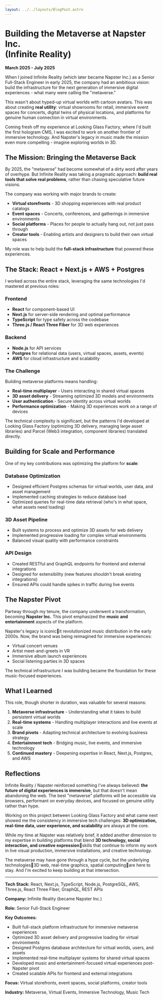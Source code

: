 ```yaml
---
layout: ../../layouts/BlogPost.astro
---
```


# Building the Metaverse at Napster Inc. <br> (Infinite Reality)

**March 2025 - July 2025**

When I joined Infinite Reality (which later became Napster Inc.) as a Senior Full-Stack Engineer in early 2025, the company had an ambitious vision: build the infrastructure for the next generation of immersive digital experiences - what many were calling the "metaverse."

This wasn't about hyped-up virtual worlds with cartoon avatars. This was about creating **real utility**: virtual showrooms for retail, immersive event spaces for concerts, digital twins of physical locations, and platforms for genuine human connection in virtual environments.

Coming fresh off my experience at Looking Glass Factory, where I'd built the first hologram CMS, I was excited to work on another frontier of immersive technology. And Napster's legacy in music made the mission even more compelling - imagine exploring worlds in 3D.

## The Mission: Bringing the Metaverse Back

By 2025, the "metaverse" had become somewhat of a dirty word after years of overhype. But Infinite Reality was taking a pragmatic approach: **build real tools that solve real problems**, rather than chasing speculative future visions.

The company was working with major brands to create:

- **Virtual storefronts** - 3D shopping experiences with real product catalogs
- **Event spaces** - Concerts, conferences, and gatherings in immersive environments
- **Social platforms** - Places for people to actually hang out, not just pass through
- **Creator tools** - Enabling artists and designers to build their own virtual spaces

My role was to help build the **full-stack infrastructure** that powered these experiences.

## The Stack: React + Next.js + AWS + Postgres

I worked across the entire stack, leveraging the same technologies I'd mastered at previous roles:

### Frontend

- **React** for component-based UI
- **Next.js** for server-side rendering and optimal performance
- **TypeScript** for type safety across the codebase
- **Three.js / React Three Fiber** for 3D web experiences

### Backend

- **Node.js** for API services
- **Postgres** for relational data (users, virtual spaces, assets, events)
- **AWS** for cloud infrastructure and scalability

### The Challenge

Building metaverse platforms means handling:

- **Real-time multiplayer** - Users interacting in shared virtual spaces
- **3D asset delivery** - Streaming optimized 3D models and environments
- **User authentication** - Secure identity across virtual worlds
- **Performance optimization** - Making 3D experiences work on a range of devices

The technical complexity is significant, but the patterns I'd developed at Looking Glass Factory (optimizing 3D delivery, managing large asset libraries) and Parcel (Web3 integration, component libraries) translated directly.

## Building for Scale and Performance

One of my key contributions was optimizing the platform for **scale**:

### Database Optimization

- Designed efficient Postgres schemas for virtual worlds, user data, and asset management
- Implemented caching strategies to reduce database load
- Optimized queries for real-time data retrieval (who's in what space, what assets need loading)

### 3D Asset Pipeline

- Built systems to process and optimize 3D assets for web delivery
- Implemented progressive loading for complex virtual environments
- Balanced visual quality with performance constraints

### API Design

- Created RESTful and GraphQL endpoints for frontend and external integrations
- Designed for extensibility (new features shouldn't break existing integrations)
- Ensured APIs could handle spikes in traffic during live events

## The Napster Pivot

Partway through my tenure, the company underwent a transformation, becoming **Napster Inc.** This pivot emphasized the **music and entertainment** aspects of the platform.

Napster's legacy is iconicit revolutionized music distribution in the early 2000s. Now, the brand was being reimagined for immersive experiences:

- Virtual concert venues
- Artist meet-and-greets in VR
- Immersive album launch experiences
- Social listening parties in 3D spaces

The technical infrastructure I was building became the foundation for these music-focused experiences.

## What I Learned

This role, though shorter in duration, was valuable for several reasons:

1. **Metaverse infrastructure** - Understanding what it takes to build persistent virtual worlds
2. **Real-time systems** - Handling multiplayer interactions and live events at scale
3. **Brand pivots** - Adapting technical architecture to evolving business strategy
4. **Entertainment tech** - Bridging music, live events, and immersive technology
5. **Continued mastery** - Deepening expertise in React, Next.js, Postgres, and AWS

## Reflections

Infinite Reality / Napster reinforced something I've always believed: **the future of digital experiences is immersive**, but that doesn't mean abandoning the web. The best "metaverse" platforms will be accessible via browsers, performant on everyday devices, and focused on genuine utility rather than hype.

Working on this project between Looking Glass Factory and what came next showed me the consistency in immersive tech challenges: **3D optimization, real-time data, user experience, and scalability** are always at the core.

While my time at Napster was relatively brief, it added another dimension to my expertise in building platforms that blend **3D technology, social interaction, and creative expression**skills that continue to inform my work in live visual production, immersive installations, and creative technology.

The metaverse may have gone through a hype cycle, but the underlying technologies3D web, real-time graphics, spatial computingare here to stay. And I'm excited to keep building at that intersection.

---

**Tech Stack:** React, Next.js, TypeScript, Node.js, PostgreSQL, AWS, Three.js, React Three Fiber, GraphQL, REST APIs

**Company:** Infinite Reality (became Napster Inc.)

**Role:** Senior Full-Stack Engineer

**Key Outcomes:**

- Built full-stack platform infrastructure for immersive metaverse experiences
- Optimized 3D asset delivery and progressive loading for virtual environments
- Designed Postgres database architecture for virtual worlds, users, and assets
- Implemented real-time multiplayer systems for shared virtual spaces
- Developed music and entertainment-focused virtual experiences post-Napster pivot
- Created scalable APIs for frontend and external integrations

**Focus:** Virtual storefronts, event spaces, social platforms, creator tools

**Industry:** Metaverse, Virtual Events, Immersive Technology, Music Tech
